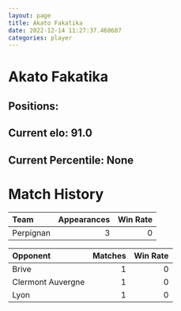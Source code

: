 ```yaml
---  
layout: page  
title: Akato Fakatika  
date: 2022-12-14 11:27:37.460607  
categories: player  
---
```

# Akato Fakatika

## Positions: 

## Current elo: 91.0

## Current Percentile: None

# Match History


| Team      |   Appearances |   Win Rate |
|:----------|--------------:|-----------:|
| Perpignan |             3 |          0 |

| Opponent          |   Matches |   Win Rate |
|:------------------|----------:|-----------:|
| Brive             |         1 |          0 |
| Clermont Auvergne |         1 |          0 |
| Lyon              |         1 |          0 |